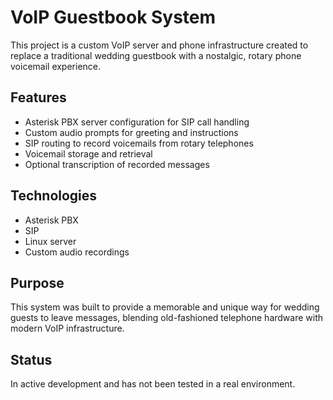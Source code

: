 # VoIP Guestbook System

This project is a custom VoIP server and phone infrastructure created to replace a traditional wedding guestbook with a nostalgic, rotary phone voicemail experience.

## Features

- Asterisk PBX server configuration for SIP call handling
- Custom audio prompts for greeting and instructions
- SIP routing to record voicemails from rotary telephones
- Voicemail storage and retrieval
- Optional transcription of recorded messages

## Technologies

- Asterisk PBX
- SIP
- Linux server
- Custom audio recordings

## Purpose

This system was built to provide a memorable and unique way for wedding guests to leave messages, blending old-fashioned telephone hardware with modern VoIP infrastructure.

## Status

In active development and has not been tested in a real environment.

